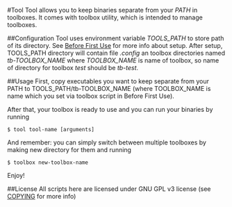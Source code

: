 #Tool
Tool allows you to keep binaries separate from your _PATH_ in toolboxes.
It comes with toolbox utility, which is intended to manage toolboxes.

##Configuration
Tool uses environment variable _TOOLS\_PATH_ to store path of its directory. See
[Before First Use](BeforeFirstUse.md) for more info about setup. After setup,
TOOLS\_PATH directory will contain file _.config_ an toolbox directories named
_tb-TOOLBOX\_NAME_ where _TOOLBOX\_NAME_ is name of toolbox, so name of
directory for toolbox _test_ should be _tb-test_.

##Usage
First, copy executables you want to keep separate from your PATH to
TOOLS_PATH/tb-TOOLBOX_NAME (where TOOLBOX_NAME is name which you set via toolbox
script in Before First Use).

After that, your toolbox is ready to use and you can run your binaries by
running

    $ tool tool-name [arguments]

And remember: you can simply switch between multiple toolboxes by making new
directory for them and running

    $ toolbox new-toolbox-name

Enjoy!

##License
All scripts here are licensed under GNU GPL v3 license (see
  [COPYING](COPYING) for more info)
